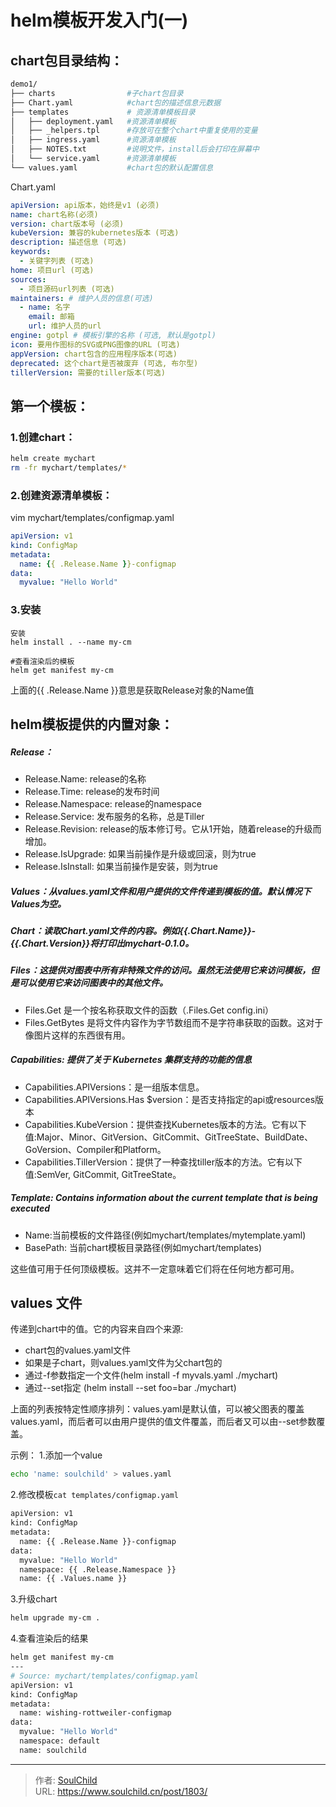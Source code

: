 # helm模板开发入门(一)

<!--more-->
## chart包目录结构：
```bash
demo1/
├── charts                #子chart包目录
├── Chart.yaml            #chart包的描述信息元数据
├── templates             # 资源清单模板目录
│   ├── deployment.yaml   #资源清单模板
│   ├── _helpers.tpl      #存放可在整个chart中重复使用的变量
│   ├── ingress.yaml      #资源清单模板
│   ├── NOTES.txt         #说明文件，install后会打印在屏幕中
│   └── service.yaml      #资源清单模板
└── values.yaml           #chart包的默认配置信息
```
Chart.yaml
```yaml
apiVersion: api版本，始终是v1 (必须)
name: chart名称(必须)
version: chart版本号 (必须)
kubeVersion: 兼容的kubernetes版本 (可选)
description: 描述信息 (可选)
keywords:
  - 关键字列表 (可选)
home: 项目url (可选)
sources:
  - 项目源码url列表 (可选)
maintainers: # 维护人员的信息(可选)
  - name: 名字
    email: 邮箱
    url: 维护人员的url
engine: gotpl # 模板引擎的名称 (可选, 默认是gotpl)
icon: 要用作图标的SVG或PNG图像的URL (可选)
appVersion: chart包含的应用程序版本(可选)
deprecated: 这个chart是否被废弃 (可选, 布尔型)
tillerVersion: 需要的tiller版本(可选)
```


## 第一个模板：
### 1.创建chart：
```bash
helm create mychart
rm -fr mychart/templates/*
```
### 2.创建资源清单模板：
vim mychart/templates/configmap.yaml
```yaml
apiVersion: v1
kind: ConfigMap
metadata:
  name: {{ .Release.Name }}-configmap
data:
  myvalue: "Hello World"
```
### 3.安装
```
安装
helm install . --name my-cm

#查看渲染后的模板
helm get manifest my-cm
```
上面的{{ .Release.Name }}意思是获取Release对象的Name值

## helm模板提供的内置对象：
##### Release：
- Release.Name: release的名称
- Release.Time: release的发布时间
- Release.Namespace: release的namespace
- Release.Service: 发布服务的名称，总是Tiller
- Release.Revision: release的版本修订号。它从1开始，随着release的升级而增加。
- Release.IsUpgrade: 如果当前操作是升级或回滚，则为true
- Release.IsInstall: 如果当前操作是安装，则为true

##### Values：从values.yaml文件和用户提供的文件传递到模板的值。默认情况下Values为空。

##### Chart：读取Chart.yaml文件的内容。例如{{.Chart.Name}}-{{.Chart.Version}}将打印出mychart-0.1.0。

##### Files：这提供对图表中所有非特殊文件的访问。虽然无法使用它来访问模板，但是可以使用它来访问图表中的其他文件。
- Files.Get 是一个按名称获取文件的函数（.Files.Get config.ini）
- Files.GetBytes 是将文件内容作为字节数组而不是字符串获取的函数。这对于像图片这样的东西很有用。

##### Capabilities: 提供了关于 Kubernetes 集群支持的功能的信息
- Capabilities.APIVersions：是一组版本信息。
- Capabilities.APIVersions.Has $version：是否支持指定的api或resources版本
- Capabilities.KubeVersion：提供查找Kubernetes版本的方法。它有以下值:Major、Minor、GitVersion、GitCommit、GitTreeState、BuildDate、GoVersion、Compiler和Platform。
- Capabilities.TillerVersion：提供了一种查找tiller版本的方法。它有以下值:SemVer, GitCommit, GitTreeState。

##### Template: Contains information about the current template that is being executed
- Name:当前模板的文件路径(例如mychart/templates/mytemplate.yaml)
- BasePath: 当前chart模板目录路径(例如mychart/templates)

这些值可用于任何顶级模板。这并不一定意味着它们将在任何地方都可用。


## values 文件
传递到chart中的值。它的内容来自四个来源:
- chart包的values.yaml文件
- 如果是子chart，则values.yaml文件为父chart包的
- 通过-f参数指定一个文件(helm install -f myvals.yaml ./mychart)
- 通过--set指定 (helm install --set foo=bar ./mychart)

上面的列表按特定性顺序排列：values.yaml是默认值，可以被父图表的覆盖values.yaml，而后者可以由用户提供的值文件覆盖，而后者又可以由--set参数覆盖。


示例：
1.添加一个value
```bash
echo 'name: soulchild' > values.yaml
```
2.修改模板`cat templates/configmap.yaml`
```bash
apiVersion: v1
kind: ConfigMap
metadata:
  name: {{ .Release.Name }}-configmap
data:
  myvalue: "Hello World"
  namespace: {{ .Release.Namespace }}
  name: {{ .Values.name }}
```
3.升级chart
```bash
helm upgrade my-cm .
```
4.查看渲染后的结果
```bash
helm get manifest my-cm
---
# Source: mychart/templates/configmap.yaml
apiVersion: v1
kind: ConfigMap
metadata:
  name: wishing-rottweiler-configmap
data:
  myvalue: "Hello World"
  namespace: default
  name: soulchild
```














---

> 作者: [SoulChild](https://www.soulchild.cn)  
> URL: https://www.soulchild.cn/post/1803/  

